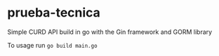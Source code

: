 # prueba-tecnica

Simple CURD API build in go with the Gin framework and GORM library

To usage run `go build main.go`
